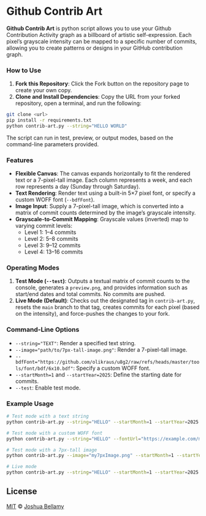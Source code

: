 # Github Contrib Art

**Github Contrib Art** is python script allows you to use your Github Contribution Activity graph as a billboard of artistic self-expression. Each pixel’s grayscale intensity can be mapped to a specific number of commits, allowing you to create patterns or designs in your GitHub contribution graph.

### How to Use

1. **Fork this Repository**: Click the Fork button on the repository page to create your own copy.
2. **Clone and Install Dependencies**: Copy the URL from your forked repository, open a terminal, and run the following:

```bash
git clone <url>
pip install -r requirements.txt
python contrib-art.py --string="HELLO WORLD" 
```

The script can run in test, preview, or output modes, based on the command-line parameters provided.

### Features

- **Flexible Canvas**: The canvas expands horizontally to fit the rendered text or a 7-pixel-tall image. Each column represents a week, and each row represents a day (Sunday through Saturday).
- **Text Rendering**: Render text using a built-in 5×7 pixel font, or specify a custom WOFF font (`--bdfFont`).
- **Image Input**: Supply a 7-pixel-tall image, which is converted into a matrix of commit counts determined by the image’s grayscale intensity.
- **Grayscale-to-Commit Mapping**: Grayscale values (inverted) map to varying commit levels:
  - Level 1: 1–4 commits
  - Level 2: 5–8 commits
  - Level 3: 9–12 commits
  - Level 4: 13–16 commits

### Operating Modes

1. **Test Mode (`--test`)**: Outputs a textual matrix of commit counts to the console, generates a `preview.png`, and provides information such as start/end dates and total commits. No commits are pushed.
2. **Live Mode (Default)**: Checks out the designated tag in `contrib-art.py`, resets the `main` branch to that tag, creates commits for each pixel (based on the intensity), and force-pushes the changes to your fork.

### Command-Line Options

- `--string="TEXT"`: Render a specified text string.
- `--image="path/to/7px-tall-image.png"`: Render a 7-pixel-tall image.
- `--bdfFont="https://github.com/olikraus/u8g2/raw/refs/heads/master/tools/font/bdf/6x10.bdf"`: Specify a custom WOFF font.
- `--startMonth=1` and `--startYear=2025`: Define the starting date for commits.
- `--test`: Enable test mode.

### Example Usage

```bash
# Test mode with a text string
python contrib-art.py --string="HELLO" --startMonth=1 --startYear=2025 --test

# Test mode with a custom WOFF font
python contrib-art.py --string="HELLO" --fontUrl="https://example.com/myfont.woff" --startMonth=1 --startYear=2025 --test

# Test mode with a 7px-tall image
python contrib-art.py --image="my7pxImage.png" --startMonth=1 --startYear=2025 --test

# Live mode
python contrib-art.py --string="HELLO" --startMonth=1 --startYear=2025
```

## License

[MIT](http://opensource.org/licenses/MIT) © [Joshua Bellamy](http://www.psidox.com)
